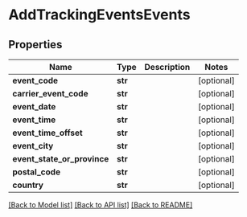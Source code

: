 # AddTrackingEventsEvents

## Properties
Name | Type | Description | Notes
------------ | ------------- | ------------- | -------------
**event_code** | **str** |  | [optional] 
**carrier_event_code** | **str** |  | [optional] 
**event_date** | **str** |  | [optional] 
**event_time** | **str** |  | [optional] 
**event_time_offset** | **str** |  | [optional] 
**event_city** | **str** |  | [optional] 
**event_state_or_province** | **str** |  | [optional] 
**postal_code** | **str** |  | [optional] 
**country** | **str** |  | [optional] 

[[Back to Model list]](../README.md#documentation-for-models) [[Back to API list]](../README.md#documentation-for-api-endpoints) [[Back to README]](../README.md)


